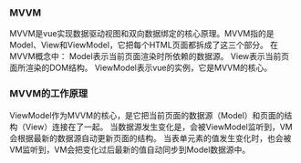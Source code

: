 ### MVVM
MVVM是vue实现数据驱动视图和双向数据绑定的核心原理。MVVM指的是Model、View和ViewModel，它把每个HTML页面都拆成了这三个部分。
在MVVM概念中：
Model表示当前页面渲染时所依赖的数据源。
View表示当前页面所渲染的DOM结构。
ViewModel表示vue的实例，它是MVVM的核心。

### MVVM的工作原理
ViewModel作为MVVM的核心，是它把当前页面的数据源（Model）和页面的结构（View）连接在了一起。
当数据源发生变化是，会被ViewModel监听到，VM会根据最新的数据源自动更新页面的结构。
当表单元素的值发生变化时，也会被VM监听到，VM会把变化过后最新的值自动同步到Model数据源中。